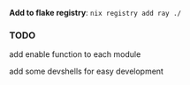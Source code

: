 **Add to flake registry**: `nix registry add ray ./`

### TODO

add enable function to each module

add some devshells for easy development